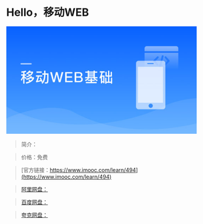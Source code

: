 # Hello，移动WEB

![img](../../assets/5fe442ea0001999405400304.jpg)

> 简介：

> 价格：免费

> [官方链接：https://www.imooc.com/learn/494](https://www.imooc.com/learn/494)

> [阿里网盘：]()

> [百度网盘：]()

> [夸克网盘：]()
